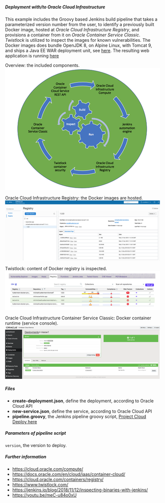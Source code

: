 
##### Deployment with/to Oracle Cloud Infrastructure

This example includes the Groovy based Jenkins build pipeline that takes a parameterized version number from the user, to identify a 
previously built Docker image, hosted at *Oracle Cloud Infrastructure Registry*, and provisions a container from it on 
*Oracle Container Service Classic*. *Twistlock* is utilized to inspect the images for known vulnerabilities. The Docker images
does bundle OpenJDK 8, on Alpine Linux, with Tomcat 9, and ships a Java EE WAR deployment unit, see 
[here](https://github.com/michaelhuettermann/sandbox/blob/master/all/src/main/resources/docker/alpine/Dockerfile). The resulting web application is running [here](http://129.150.204.182:8002/all/)

Overview: the included components.
![DevOps cycle](pics/cycle.png) 

Oracle Cloud Infrastructure Registry: the Docker images are hosted.
![Image registry](pics/registry.png)

Twistlock: content of Docker registry is inspected.
![Container inspection](pics/inspect.png) 

Oracle Cloud Infrastructure Container Service Classic: Docker container runtime (service console).
![Container runtime](pics/container.png)  

##### Files
* **create-deployment.json**, define the deployment, according to Oracle Cloud API  
* **new-service.json**, define the service, according to Oracle Cloud API
* **pipeline.groovy**, the Jenkins pipeline groovy script, [Project Cloud Deploy here](http://129.213.104.3:8080/jenkins/blue/organizations/jenkins/pipelines/)

##### Parameters of pipeline script
`version`, the version to deploy.

##### Further information
* https://cloud.oracle.com/compute/
* https://docs.oracle.com/en/cloud/iaas/container-cloud/
* https://cloud.oracle.com/containers/registry/
* https://www.twistlock.com/
* https://jenkins.io/blog/2018/11/12/inspecting-binaries-with-jenkins/
* https://youtu.be/meC-u84o0xU
